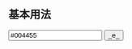 ## 基本用法

<aside class="doc-demo"><span class="x-picker" x-datepicker=""><span class="x-colorpicker-demo" style="background-color:#00ff21"></span><input type="text" class="x-textbox" value="#004455"> <button class="x-button">_e_</button></span> </aside>

<article><script>Demo.writeExamples({ '示例': '' });</script></article>